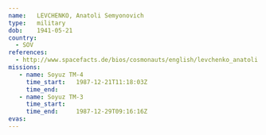 ```yaml
---
name:	LEVCHENKO, Anatoli Semyonovich 
type:	military
dob:	1941-05-21
country:
  - SOV
references:
  - http://www.spacefacts.de/bios/cosmonauts/english/levchenko_anatoli.htm
missions:
   - name: Soyuz TM-4
     time_start:   1987-12-21T11:18:03Z
     time_end:     
   - name: Soyuz TM-3
     time_start:   
     time_end:     1987-12-29T09:16:16Z
evas:
---
```

